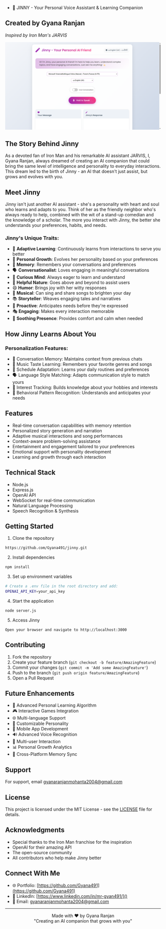 * 🤖 JINNY - Your Personal Voice Assistant & Learning Companion

## Created by Gyana Ranjan

*Inspired by Iron Man's JARVIS*

![1730876599051](image/README/1730876599051.png)

## The Story Behind Jinny

As a devoted fan of Iron Man and his remarkable AI assistant JARVIS, I, Gyana Ranjan, always dreamed of creating an AI companion that could bring the same level of intelligence and personality to everyday interactions. This dream led to the birth of Jinny - an AI that doesn't just assist, but grows and evolves with you.

## Meet Jinny

Jinny isn't just another AI assistant - she's a personality with heart and soul who learns and adapts to you. Think of her as the friendly neighbor who's always ready to help, combined with the wit of a stand-up comedian and the knowledge of a scholar. The more you interact with Jinny, the better she understands your preferences, habits, and needs.

### Jinny's Unique Traits:

- 🧠 **Adaptive Learning**: Continuously learns from interactions to serve you better
- 👤 **Personal Growth**: Evolves her personality based on your preferences
- 🎯 **Memory**: Remembers your conversations and preferences
- 🗣️ **Conversationalist**: Loves engaging in meaningful conversations
- 🤔 **Curious Mind**: Always eager to learn and understand
- 🎯 **Helpful Nature**: Goes above and beyond to assist users
- 😄 **Humor**: Brings joy with her witty responses
- 🎵 **Musical**: Can sing and share songs to brighten your day
- 📚 **Storyteller**: Weaves engaging tales and narratives
- 🌟 **Proactive**: Anticipates needs before they're expressed
- 🎭 **Engaging**: Makes every interaction memorable
- 💝 **Soothing Presence**: Provides comfort and calm when needed

## How Jinny Learns About You

### Personalization Features:
- 📝 Conversation Memory: Maintains context from previous chats
- 🎵 Music Taste Learning: Remembers your favorite genres and songs
- 📅 Schedule Adaptation: Learns your daily routines and preferences
- 🗣️ Language Style Matching: Adapts communication style to match yours
- 🎨 Interest Tracking: Builds knowledge about your hobbies and interests
- 🔄 Behavioral Pattern Recognition: Understands and anticipates your needs

## Features

- Real-time conversation capabilities with memory retention
- Personalized story generation and narration
- Adaptive musical interactions and song performances
- Context-aware problem-solving assistance
- Entertainment and engagement tailored to your preferences
- Emotional support with personality development
- Learning and growth through each interaction

## Technical Stack

- Node.js
- Express.js
- OpenAI API
- WebSocket for real-time communication
- Natural Language Processing
- Speech Recognition & Synthesis

## Getting Started

1. Clone the repository

```bash
https://github.com/Gyana491/jinny.git
```

2. Install dependencies

```bash
npm install
```

3. Set up environment variables

```bash
# Create a .env file in the root directory and add:
OPENAI_API_KEY=your_api_key
```

4. Start the application

```bash
node server.js
```

5. Access Jinny

```
Open your browser and navigate to http://localhost:3000
```

## Contributing

1. Fork the repository
2. Create your feature branch (`git checkout -b feature/AmazingFeature`)
3. Commit your changes (`git commit -m 'Add some AmazingFeature'`)
4. Push to the branch (`git push origin feature/AmazingFeature`)
5. Open a Pull Request

## Future Enhancements

- 🧠 Advanced Personal Learning Algorithm
- 🎮 Interactive Games Integration
- 🌐 Multi-language Support
- 🎨 Customizable Personality
- 📱 Mobile App Development
- 🔊 Advanced Voice Recognition
- 🤝 Multi-user Interaction
- 📊 Personal Growth Analytics
- 🔄 Cross-Platform Memory Sync

## Support

For support, email [gyanaranjanmohanta2004@gmail.com](mailto:gyanaranjanmohanta2004@gmail.com)

## License

This project is licensed under the MIT License - see the [LICENSE](LICENSE) file for details.

## Acknowledgments

- Special thanks to the Iron Man franchise for the inspiration
- OpenAI for their amazing API
- The open-source community
- All contributors who help make Jinny better

## Connect With Me

- 🌐 Portfolio: [https://github.com/Gyana491](https://github.com/Gyana491)
- 💼 LinkedIn: [https://www.linkedin.com/in/mr-gyan491/]()
- 📧 Email: [gyanaranjanmohanta2004@gmail.com](mailto:gyanaranjanmohanta2004@gmail.com)

---

<div align="center">
Made with ❤️ by Gyana Ranjan
<br>
"Creating an AI companion that grows with you"
</div>
